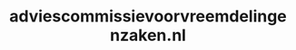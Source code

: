 ---
layout: post
title:  "adviescommissievoorvreemdelingenzaken.nl"
internal_url:  "/data/adviescommissievoorvreemdelingenzaken.nl.html"
categories: dutchgov
---
